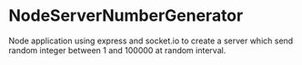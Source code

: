 NodeServerNumberGenerator
=========================

Node application using express and socket.io to create a server which send random integer between 1 and 100000 at random interval.
